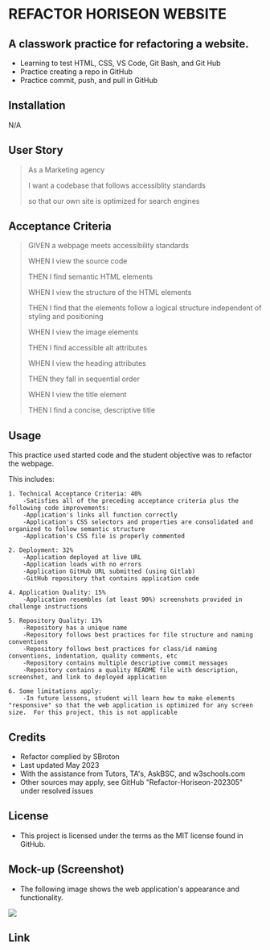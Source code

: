 # REFACTOR HORISEON WEBSITE

## A classwork practice for refactoring a website. 

- Learning to test HTML, CSS, VS Code, Git Bash, and Git Hub
- Practice creating a repo in GitHub
- Practice commit, push, and pull in GitHub

## Installation

N/A

## User Story

>As a Marketing agency
>
>I want a codebase that follows accessiblity standards
>
>so that our own site is optimized for search engines

## Acceptance Criteria

>GIVEN a webpage meets accessibility standards
>
>WHEN I view the source code
>
>THEN I find semantic HTML elements
>
>WHEN I view the structure of the HTML elements
>
>THEN I find that the elements follow a logical structure independent of styling and positioning
>
>WHEN I view the image elements
>
>THEN I find accessible alt attributes
>
>WHEN I view the heading attributes
>
>THEN they fall in sequential order
>
>WHEN I view the title element
>
>THEN I find a concise, descriptive title

## Usage

This practice used started code and the student objective was to refactor the webpage. 

This includes:

    1. Technical Acceptance Criteria: 40%
        -Satisfies all of the preceding acceptance criteria plus the following code improvements:
        -Application's links all function correctly
        -Application's CSS selectors and properties are consolidated and organized to follow semantic structure
        -Application's CSS file is properly commented

    2. Deployment: 32%
        -Application deployed at live URL
        -Application loads with no errors
        -Application GitHub URL submitted (using Gitlab)
        -GitHub repository that contains application code

    4. Application Quality: 15%
        -Application resembles (at least 90%) screenshots provided in challenge instructions

    5. Repository Quality: 13%
        -Repository has a unique name
        -Repository follows best practices for file structure and naming conventions
        -Repository follows best practices for class/id naming conventions, indentation, quality comments, etc
        -Repository contains multiple descriptive commit messages
        -Repository contains a quality README file with description, screenshot, and link to deployed application

    6. Some limitations apply:
        -In future lessons, student will learn how to make elements "responsive" so that the web application is optimized for any screen size.  For this project, this is not applicable

## Credits
- Refactor complied by SBroton
- Last updated May 2023
- With the assistance from Tutors, TA's, AskBSC, and w3schools.com
- Other sources may apply, see GitHub "Refactor-Horiseon-202305" under resolved issues

## License
- This project is licensed under the terms as the MIT license found in GitHub.

## Mock-up (Screenshot)
- The following image shows the web application's appearance and functionality. 

<img src=https://user-images.githubusercontent.com/130716239/236084885-8b90b2b6-69f6-4417-8e29-d8145602d6f7.png>

## Link

